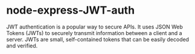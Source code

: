 # node-express-JWT-auth
 JWT authentication is a popular way to secure APIs. It uses JSON Web Tokens (JWTs) to securely transmit information between a client and a server. JWTs are small, self-contained tokens that can be easily decoded and verified.
